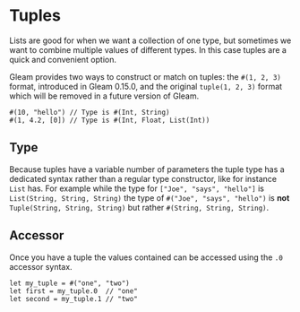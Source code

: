 # Tuples

Lists are good for when we want a collection of one type, but sometimes we want
to combine multiple values of different types. In this case tuples are a quick
and convenient option.

Gleam provides two ways to construct or match on tuples: the `#(1, 2, 3)` format,
introduced in Gleam 0.15.0, and the original `tuple(1, 2, 3)` format which will
be removed in a future version of Gleam.

```gleam
#(10, "hello") // Type is #(Int, String)
#(1, 4.2, [0]) // Type is #(Int, Float, List(Int))
```

## Type

Because tuples have a variable number of parameters the tuple type has a dedicated syntax rather than a regular type constructor, like for instance `List` has.
For example while the type for `["Joe", "says", "hello"]` is `List(String, String, String)` the type of `#("Joe", "says", "hello")` is **not** `Tuple(String, String, String)` but rather `#(String, String, String)`.

## Accessor

Once you have a tuple the values contained can be accessed using the `.0`
accessor syntax.

```gleam
let my_tuple = #("one", "two")
let first = my_tuple.0  // "one"
let second = my_tuple.1 // "two"
```
